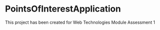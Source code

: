 # PointsOfInterestApplication

This project has been created for Web Technologies Module Assessment 1
